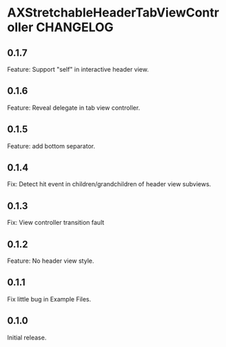 # AXStretchableHeaderTabViewController CHANGELOG

## 0.1.7

Feature: Support "self" in interactive header view.

## 0.1.6

Feature: Reveal delegate in tab view controller.

## 0.1.5

Feature: add bottom separator.

## 0.1.4

Fix: Detect hit event in children/grandchildren of header view subviews.

## 0.1.3

Fix: View controller transition fault

## 0.1.2

Feature: No header view style.

## 0.1.1

Fix little bug in Example Files.

## 0.1.0

Initial release.
